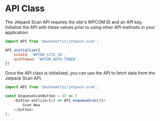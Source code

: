 # API Class

The Jetpack Scan API requires the site's WPCOM ID and an API key. Initialize the API with these values prior to using other API methods in your application:

```js
import API from '@automattic/jetpack-scan';

API.initialize({
    siteId: 'WPCOM_SITE_ID',
    authToken: 'WPCOM_AUTH_TOKEN',
})
```

Once the API class is initialized, you can use the API to fetch data from the Jetpack Scan API.

```js
import API from '@automattic/jetpack-scan';

const EnqueueScanButton = () => (
    <button onClick={() => API.enqueueScan()}>
        Scan Now
    </button>
);
```

